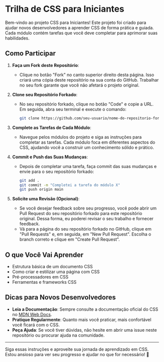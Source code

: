 # Trilha de CSS para Iniciantes

Bem-vindo ao projeto CSS para Iniciantes! Este projeto foi criado para ajudar novos desenvolvedores a aprender CSS de forma prática e guiada. Cada módulo contém tarefas que você deve completar para aprimorar suas habilidades.

## Como Participar

1. **Faça um Fork deste Repositório**:
    - Clique no botão "Fork" no canto superior direito desta página. Isso criará uma cópia deste repositório na sua conta do GitHub. Trabalhar no seu fork garante que você não afetará o projeto original.

2. **Clone seu Repositório Forkado**:
    - No seu repositório forkado, clique no botão "Code" e copie a URL. Em seguida, abra seu terminal e execute o comando:
      ```bash
      git clone https://github.com/seu-usuario/nome-do-repositorio-forkado.git
      ```

3. **Complete as Tarefas de Cada Módulo**:
    - Navegue pelos módulos do projeto e siga as instruções para completar as tarefas. Cada módulo foca em diferentes aspectos do CSS, ajudando você a construir um conhecimento sólido e prático.

4. **Commit e Push das Suas Mudanças**:
    - Depois de completar uma tarefa, faça commit das suas mudanças e envie para o seu repositório forkado:
      ```bash
      git add .
      git commit -m "Completei a tarefa do módulo X"
      git push origin main
      ```

5. **Solicite uma Revisão (Opcional)**:
    - Se você desejar feedback sobre seu progresso, você pode abrir um Pull Request do seu repositório forkado para este repositório original. Dessa forma, eu poderei revisar o seu trabalho e fornecer feedback.
    - Vá para a página do seu repositório forkado no GitHub, clique em "Pull Requests" e, em seguida, em "New Pull Request". Escolha o branch correto e clique em "Create Pull Request".

## O que Você Vai Aprender

- Estrutura básica de um documento CSS
- Como criar e estilizar uma página com CSS
- Pré-processadores em CSS
- Ferramentas e frameworks CSS

## Dicas para Novos Desenvolvedores

- **Leia a Documentação**: Sempre consulte a documentação oficial do CSS no [MDN Web Docs](https://developer.mozilla.org/en-US/docs/Web/CSS).
- **Pratique Regularmente**: Quanto mais você praticar, mais confortável você ficará com o CSS.
- **Peça Ajuda**: Se você tiver dúvidas, não hesite em abrir uma issue neste repositório ou procurar ajuda na comunidade.

---

Siga essas instruções e aproveite sua jornada de aprendizado em CSS. Estou ansioso para ver seu progresso e ajudar no que for necessário! 🚀
